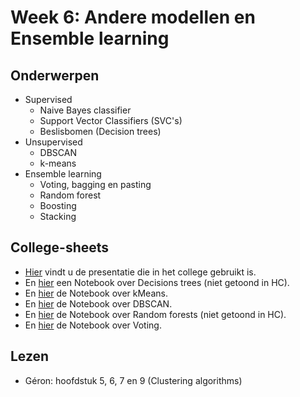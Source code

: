 # Week 6: Andere modellen en Ensemble learning

## Onderwerpen

* Supervised
    * Naive Bayes classifier
    * Support Vector Classifiers (SVC's)
    * Beslisbomen (Decision trees)
* Unsupervised
    * DBSCAN
    * k-means
* Ensemble learning
    * Voting, bagging en pasting
    * Random forest
    * Boosting
    * Stacking

## College-sheets

* [Hier](../lectures/wk6/ML_wk6_Andere_modellen-Ensemble_learning.pptx) vindt u de presentatie die in het college gebruikt is.
* En [hier](../lectures/wk6/livecoding/decision%20tree.ipynb) een Notebook over Decisions trees (niet getoond in HC).
* En [hier](../lectures/wk6/livecoding/kmeans.ipynb) de Notebook over kMeans.
* En [hier](../lectures/wk6/livecoding/DBSCAN.ipynb) de Notebook over DBSCAN.
* En [hier](../lectures/wk6/livecoding/Decision%20Trees%20en%20Random%20Forests%20live%20coding.ipynb) de Notebook over Random forests (niet getoond in HC).
* En [hier](../lectures/wk6/livecoding/Voting%20live%20coding.ipynb) de Notebook over Voting.

## Lezen

* Géron: hoofdstuk 5, 6, 7 en 9 (Clustering algorithms)
